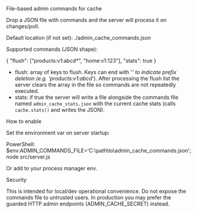 File-based admin commands for cache

Drop a JSON file with commands and the server will process it on changes/poll.

Default location (if not set): ./admin_cache_commands.json

Supported commands (JSON shape):

{
  "flush": ["products:v1:abcd*", "home:v1:123"],
  "stats": true
}

- flush: array of keys to flush. Keys can end with '*' to indicate prefix deletion (e.g. 'products:v1:abcd*'). After processing the flush list the server clears the array in the file so commands are not repeatedly executed.
- stats: if true the server will write a file alongside the commands file named `admin_cache_stats.json` with the current cache stats (calls `cache.stats()` and writes the JSON).

How to enable

Set the environment var on server startup:

PowerShell:
$env:ADMIN_COMMANDS_FILE='C:\path\to\admin_cache_commands.json'; node src/server.js

Or add to your process manager env.

Security

This is intended for local/dev operational convenience. Do not expose the commands file to untrusted users. In production you may prefer the guarded HTTP admin endpoints (ADMIN_CACHE_SECRET) instead.
